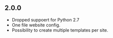 ## 2.0.0

* Dropped suppoert for Python 2.7
* One file website config.
* Possibility to create multiple templates per site.
